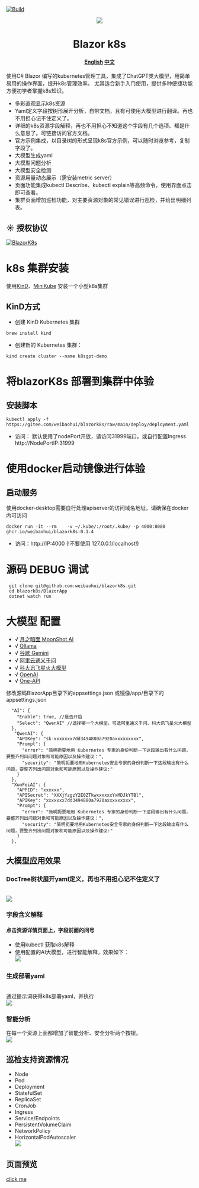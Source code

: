[![Build](https://github.com/weibaohui/blazork8s/actions/workflows/BlazorApp.yml/badge.svg)](https://github.com/weibaohui/blazork8s/actions/workflows/server.yml)


<p align="center">
  <a href="https://gitee.com/weibaohui/blazork8s">
    <img src="https://gitee.com/weibaohui/blazork8s/raw/main/BlazorApp/wwwroot/pro_icon.svg">
  </a>
  <h1 align="center"> Blazor k8s </h1>
  <h4 align="center"> 
    <a href="https://github.com/weibaohui/blazork8s/blob/main/Readme.md">English</a>
    <a href="https://gitee.com/weibaohui/blazork8s/blob/main/Readme_cn.md">中文</a>
 </h4>
</p>

使用C# Blazor 编写的kubernetes管理工具，集成了ChatGPT类大模型，用简单易用的操作界面，提升k8s管理效率。
尤其适合新手入门使用，提供多种便捷功能方便初学者掌握k8s知识。

* 多彩直观显示k8s资源
* Yaml定义字段按树形展开分析，自带文档，且有可使用大模型进行翻译。再也不用担心记不住定义了。
* 详细的k8s资源字段解释，再也不用担心不知道这个字段有几个选项、都是什么意思了。可链接访问官方文档。
* 官方示例集成，以目录树的形式呈现k8s官方示例，可以随时浏览参考，复制字段了。
* 大模型生成yaml
* 大模型问题分析
* 大模型安全检测
* 资源用量动态展示（需安装metric server）
* 页面功能集成kubectl Describe、kubectl explain等高频命令，使用界面点击即可查看。
* 集群页面增加巡检功能，对主要资源对象的常见错误进行巡检，并给出明细列表。

## ☀️ 授权协议

[![BlazorK8s](https://img.shields.io/badge/License-MIT-blue?style=flat-square)](https://github.com/weibaohui/blazork8s/blob/master/LICENSE)

# k8s 集群安装

使用[KinD](https://kind.sigs.k8s.io/docs/user/quick-start/)、[MiniKube](https://minikube.sigs.k8s.io/docs/start/)
安装一个小型k8s集群

## KinD方式

* 创建 KinD Kubernetes 集群

```
brew install kind
```

* 创建新的 Kubernetes 集群：

```
kind create cluster --name k8sgpt-demo
```

# 将blazorK8s 部署到集群中体验

## 安装脚本

```docker
kubectl apply -f https://gitee.com/weibaohui/blazork8s/raw/main/deploy/deployment.yaml
```

* 访问：
  默认使用了nodePort开放，请访问31999端口。或自行配置Ingress
  http://NodePortIP:31999

# 使用docker启动镜像进行体验

## 启动服务

使用docker-desktop需要自行处理apiserver的访问域名地址，请确保在docker内可访问

```docker
docker run -it --rm    -v ~/.kube/:/root/.kube/ -p 4000:8080 ghcr.io/weibaohui/blazork8s:0.1.4
```

* 访问：http://IP:4000  (!不要使用 127.0.0.1/localhost!)

# 源码 DEBUG 调试

```
 git clone git@github.com:weibaohui/blazork8s.git
 cd blazork8s/BlazorApp
 dotnet watch run
```

# 大模型 配置

* √ [月之暗面 MoonShot AI](https://kimi.moonshot.cn/)
* √ [Ollama](https://ollama.com/)
* √ [谷歌 Gemini](https://gemini.google.com/)
* √ [阿里云通义千问](https://tongyi.aliyun.com/qianwen/)
* √ [科大讯飞星火大模型](https://xinghuo.xfyun.cn/spark)
* √ [OpenAI](https://openai.com/)
* √ [One-API](https://github.com/songquanpeng/one-api)

修改源码BlazorApp目录下的appsettings.json
或镜像/app/目录下的appsettings.json

```
  "AI": {
    "Enable": true, //是否开启
    "Select": "QwenAI" //选择哪一个大模型。可选阿里通义千问、科大讯飞星火大模型
  },
   "QwenAI": {
    "APIKey": "sk-xxxxxxx7dd3494880a7920axxxxxxxxx",
    "Prompt": {
      "error": "简明扼要地用 Kubernetes 专家的身份判断一下这段输出有什么问题，要整齐列出问题对象和可能原因以及操作建议：",
      "security": "简明扼要地用Kubernetes安全专家的身份判断一下这段输出有什么问题，要整齐列出问题对象和可能原因以及操作建议:"
    }
  },
  "XunFeiAI": {
    "APPID": "xxxxxx",
    "APISecret": "XXXjYzgzY2E0ZTkwxxxxxxYxMDJkYTBl",
    "APIKey": "xxxxxxx7dd3494880a7920axxxxxxxxx",
    "Prompt": {
      "error": "简明扼要地用 Kubernetes 专家的身份判断一下这段输出有什么问题，要整齐列出问题对象和可能原因以及操作建议：",
      "security": "简明扼要地用Kubernetes安全专家的身份判断一下这段输出有什么问题，要整齐列出问题对象和可能原因以及操作建议:"
    }
  },
```

## 大模型应用效果

### DocTree树状展开yaml定义，再也不用担心记不住定义了

<br>
  <img src="https://gitee.com/weibaohui/blazork8s/raw/main/docs/img/doc-tree.gif">
  <br>

### 字段含义解释

#### 点击资源详情页面上，字段前面的问号

* 使用kubectl 获取k8s解释
* 使用配置的AI大模型，进行智能解释，效果如下：
  <br>
  <img src="https://gitee.com/weibaohui/blazork8s/raw/main/docs/img/kubectl-explain.gif">
  <br>

### 生成部署yaml

<br>
通过提示词获得k8s部署yaml，并执行<br>
<img src="https://gitee.com/weibaohui/blazork8s/raw/main/docs/img/gpt-deploy.gif">
<br>

### 智能分析

在每一个资源上面都增加了智能分析、安全分析两个按钮。
<br>
<img src="https://gitee.com/weibaohui/blazork8s/raw/main/docs/img/POD-analyze.gif">
<br>

## 巡检支持资源情况

* Node
* Pod
* Deployment
* StatefulSet
* ReplicaSet
* CronJob
* Ingress
* Service/Endpoints
* PersistentVolumeClaim
* NetworkPolicy
* HorizontalPodAutoscaler
  <br>
  <img src="https://gitee.com/weibaohui/blazork8s/raw/main/docs/img/cluster-inspection.png">
  <br>

## 页面预览

[click me](https://gitee.com/weibaohui/blazork8s/blob/main/docs/ui_gitee.md)
